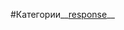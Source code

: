 #Категории__[response](https://github.com/rainnogame/learning/blob/master/table_of_content/docs/yii2/response/response.md)__